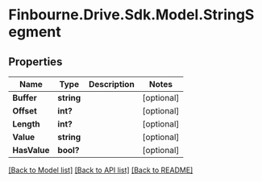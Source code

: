 
# Finbourne.Drive.Sdk.Model.StringSegment

## Properties

Name | Type | Description | Notes
------------ | ------------- | ------------- | -------------
**Buffer** | **string** |  | [optional] 
**Offset** | **int?** |  | [optional] 
**Length** | **int?** |  | [optional] 
**Value** | **string** |  | [optional] 
**HasValue** | **bool?** |  | [optional] 

[[Back to Model list]](../README.md#documentation-for-models)
[[Back to API list]](../README.md#documentation-for-api-endpoints)
[[Back to README]](../README.md)

